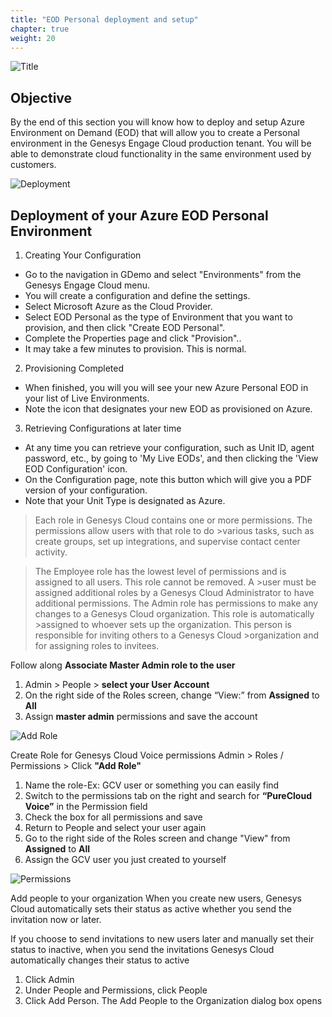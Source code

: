 ```yaml
---
title: "EOD Personal deployment and setup"
chapter: true
weight: 20
---
```

![Title](/images/UserConfig.jpg)
## Objective

By the end of this section you will know how to deploy and setup Azure Environment on Demand (EOD) that will allow you to create a Personal environment in the Genesys Engage Cloud production tenant. You will be able to demonstrate cloud functionality in the same environment used by customers.


![Deployment](/images/UserConfig2-768x300.jpg)
## Deployment of your Azure EOD Personal Environment

1. Creating Your Configuration
 - Go to the navigation in GDemo and select "Environments" from the Genesys Engage Cloud menu.
 - You will create a configuration and define the settings.
 - Select Microsoft Azure as the Cloud Provider.
 - Select EOD Personal as the type of Environment that you want to provision, and then click "Create EOD Personal".
 - Complete the Properties page and click "Provision"..
 - It may take a few minutes to provision. This is normal.

2. Provisioning Completed
 - When finished, you will you will see your new Azure Personal EOD in your list of Live Environments.
 - Note the icon that designates your new EOD as provisioned on Azure.

3. Retrieving Configurations at later time
 - At any time you can retrieve your configuration, such as Unit ID, agent password, etc., by going to 'My Live EODs', and then clicking the 'View EOD Configuration' icon.
 - On the Configuration page, note this button which will give you a PDF version of your configuration.
 - Note that your Unit Type is designated as Azure.


>Each role in Genesys Cloud contains one or more permissions. The permissions allow users with that role to do >various tasks, such as create groups, set up integrations, and supervise contact center activity.

>The Employee role has the lowest level of permissions and is assigned to all users. This role cannot be removed. A >user must be assigned additional roles by a Genesys Cloud Administrator to have additional permissions.
>The Admin role has permissions to make any changes to a Genesys Cloud organization. This role is automatically >assigned to whoever sets up the organization. This person is responsible for inviting others to a Genesys Cloud >organization and for assigning roles to invitees.




Follow along 
**Associate Master Admin role to the user**
1.	Admin > People > **select your User Account**
2.	On the right side of the Roles screen, change “View:” from **Assigned** to **All**
3.	Assign **master admin** permissions and save the account

![Add Role](/images/RolesPic.png)

Create Role for Genesys Cloud Voice permissions
Admin > Roles / Permissions > Click **"Add Role"**
1.	Name the role-Ex: GCV user or something you can easily find
2.	Switch to the permissions tab on the right and search for **“PureCloud Voice”** in the Permission field
3.	Check the box for all permissions and save
4.	Return to People and select your user again 
5.	Go to the right side of the Roles screen and change "View" from **Assigned** to **All**
6. Assign the GCV user you just created to yourself

![Permissions](/images/Permission.png)

Add people to your organization
When you create new users, Genesys Cloud automatically sets their status as active whether you send the invitation now or later.

If you choose to send invitations to new users later and manually set their status to inactive, when you send the invitations Genesys Cloud automatically changes their status to active <br>
1.	Click Admin <br>
2.	Under People and Permissions, click People <br>
3.	Click Add Person. The Add People to the Organization dialog box opens <br>

